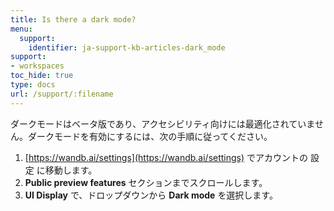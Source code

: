 ```yaml
---
title: Is there a dark mode?
menu:
  support:
    identifier: ja-support-kb-articles-dark_mode
support:
- workspaces
toc_hide: true
type: docs
url: /support/:filename
---
```


ダークモードはベータ版であり、アクセシビリティ向けには最適化されていません。ダークモードを有効にするには、次の手順に従ってください。

1. [https://wandb.ai/settings](https://wandb.ai/settings) でアカウントの 設定 に移動します。
2. **Public preview features** セクションまでスクロールします。
3. **UI Display** で、ドロップダウンから **Dark mode** を選択します。